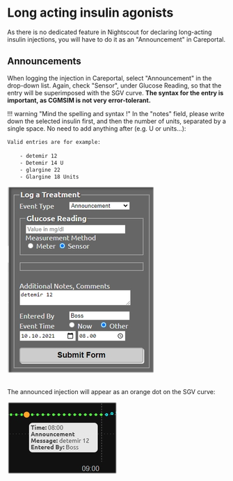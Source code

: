 # Long acting insulin agonists

As there is no dedicated feature in Nightscout for declaring long-acting insulin injections, you will have to do it as an "Announcement" in Careportal.

## Announcements

When logging the injection in Careportal, select "Announcement" in the drop-down list. Again, check "Sensor", under Glucose Reading, so that the entry will be superimposed with the SGV curve. **The syntax for the entry is important, as CGMSIM is not very error-tolerant.**

!!! warning "Mind the spelling and syntax !"
    In the "notes" field, please write down the selected insulin first, and then the number of units, separated by a single space. No need to add anything after (e.g. U or units...):

    Valid entries are for example:
    
        - detemir 12  
        - Detemir 14 U  
        - glargine 22  
        - Glargine 18 Units  

![Long](../img/longacting1.jpg)

<br>
The announced injection will appear as an orange dot on the SGV curve:

![Long2](../img/longacting2.jpg)

